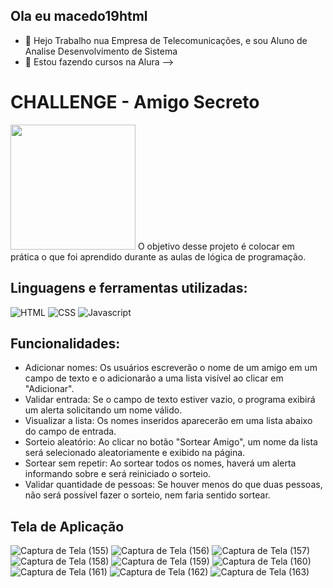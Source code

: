 ## Ola eu macedo19html
- 🔭 Hejo Trabalho nua Empresa de Telecomunicações, e sou Aluno de Analise Desenvolvimento de Sistema
- 🌱 Estou fazendo cursos na Alura
-->
# CHALLENGE - Amigo Secreto
<img src='https://tenor.com/pt-BR/view/kitten-cat-typing-typing-cat-thank-goodness-gif-16601149.gif' width="200"/>
O objetivo desse projeto é colocar em prática o que foi aprendido durante as aulas de lógica de programação.

## Linguagens e ferramentas utilizadas:
![HTML](https://img.shields.io/badge/HTML-gray?logo=html5&logoColor=%23E34F26)
![CSS](https://img.shields.io/badge/CSS-gray?logo=css&logoColor=%23663399)
![Javascript](https://img.shields.io/badge/Javascript-gray?logo=javascript&logoColor=%23F7DF1E)

##

## Funcionalidades:
<ul>
<li>Adicionar nomes: Os usuários escreverão o nome de um amigo em um campo de texto e o adicionarão a uma lista visível ao clicar em "Adicionar".</li>
<li>Validar entrada: Se o campo de texto estiver vazio, o programa exibirá um alerta solicitando um nome válido.</li>
<li>Visualizar a lista: Os nomes inseridos aparecerão em uma lista abaixo do campo de entrada.</li>
<li>Sorteio aleatório: Ao clicar no botão "Sortear Amigo", um nome da lista será selecionado aleatoriamente e exibido na página.</li>
<li>Sortear sem repetir: Ao sortear todos os nomes, haverá um alerta informando sobre e será reiniciado o sorteio.</li>
<li>Validar quantidade de pessoas: Se houver menos do que duas pessoas, não será possível fazer o sorteio, nem faria sentido sortear.</li></ul>


## Tela de Aplicação
![Captura de Tela (155)](https://github.com/user-attachments/assets/d43af1ce-540a-4a64-a795-dfabcab1a128)
![Captura de Tela (156)](https://github.com/user-attachments/assets/f478eac3-4c77-4aaa-90df-08d686ee5f7a)
![Captura de Tela (157)](https://github.com/user-attachments/assets/f54cc088-eeb9-415d-9794-add3ec1a25f1)
![Captura de Tela (158)](https://github.com/user-attachments/assets/4e684d51-01e0-4ad8-a960-44a5cc510173)
![Captura de Tela (159)](https://github.com/user-attachments/assets/31a5c398-c874-4afa-94c2-8f3589f12d89)
![Captura de Tela (160)](https://github.com/user-attachments/assets/73e73dbd-4430-4aa8-8814-ca188478a3fb)
![Captura de Tela (161)](https://github.com/user-attachments/assets/d0c393c4-054d-4f11-931b-4dd760c1e1b8)
![Captura de Tela (162)](https://github.com/user-attachments/assets/d34d08a6-8068-4ef8-ae02-8572024ca0a8)
![Captura de Tela (163)](https://github.com/user-attachments/assets/733a1ea5-26ef-4fe6-a473-dbab2ad2070d)

